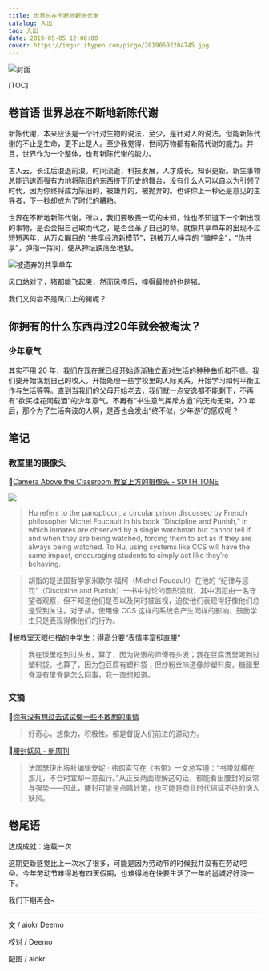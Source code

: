 ```yaml
---
title: 世界总在不断地新陈代谢
catalog: 入出
tag: 入出
date: 2019-05-05 12:00:00
cover: https://imgur.itypen.com/picgo/20190502204745.jpg
---
```


![封面](https://imgur.itypen.com/picgo/20190502204745.jpg)

[TOC]

## 卷首语 世界总在不断地新陈代谢

新陈代谢，本来应该是一个针对生物的说法，至少，是针对人的说法。但能新陈代谢的不止是生命，更不止是人。至少我觉得，世间万物都有新陈代谢的能力。并且，世界作为一个整体，也有新陈代谢的能力。

古人云，长江后浪退前浪。时间流逝，科技发展，人才成长，知识更新。新生事物总能迅速而强有力地将陈旧的东西挤下历史的舞台，没有什么人可以自以为引领了时代，因为你终将成为陈旧的，被嫌弃的，被抛弃的。也许你上一秒还是意见的主导者，下一秒却成为了时代的糟粕。

世界在不断地新陈代谢，所以，我们要敬畏一切的未知，谁也不知道下一个新出现的事物，是否会把自己取而代之，是否会革了自己的命。就像共享单车的出现不过短短两年，从万众瞩目的 “共享经济新模范”，到被万人唾弃的 “骗押金”，“伪共享”，弹指一挥间，便从神坛跌落至地狱。

![被遗弃的共享单车](https://imgur.itypen.com/picgo/20190502205200.jpg)

风口站对了，猪都能飞起来，然而风停后，摔得最惨的也是猪。

我们又何尝不是风口上的猪呢？

## 你拥有的什么东西再过20年就会被淘汰？

### 少年意气

其实不用 20 年，我们在现在就已经开始逐渐独立面对生活的种种曲折和不顺。我们要开始谋划自己的收入，开始处理一些学校里的人际关系，开始学习如何平衡工作与生活等等。直到当我们的父母开始老去，我们就一点安逸都不能剩下，不再有“欲买桂花同载酒”的少年意气，不再有“书生意气挥斥方遒”的无拘无束，20 年后，那个为了生活奔波的人啊，是否也会发出“终不似，少年游”的感叹呢？

## 笔记

### 教室里的摄像头

📌[Camera Above the Classroom 教室上方的摄像头 - SIXTH TONE](http://www.sixthtone.com/news/1003759/camera-above-the-classroom#)

![](https://imgur.itypen.com/picgo/20190426221317.jpg)

> Hu refers to the panopticon, a circular prison discussed by French philosopher Michel Foucault in his book “Discipline and Punish,” in which inmates are observed by a single watchman but cannot tell if and when they are being watched, forcing them to act as if they are always being watched. To Hu, using systems like CCS will have the same impact, encouraging students to simply act like they’re behaving.

> 胡指的是法国哲学家米歇尔·福柯（Michel Foucault）在他的 “纪律与惩罚”（Discipline and Punish）一书中讨论的圆形监狱，其中囚犯由一名守望者观察，但不知道他们是否以及何时被监视，迫使他们表现得好像他们总是受到关注。对于胡，使用像 CCS 这样的系统会产生同样的影响，鼓励学生只是表现得像他们的行为。

📌[被教室天眼扫描的中学生：得高分要“表情丰富挺直腰”](http://www.sohu.com/a/232757224_658673) 

> 我在饭里吃到过头发，算了，因为做饭的师傅有头发；我在豆腐汤里喝到过塑料袋，也算了，因为包豆腐有塑料袋；但炒粉丝味道像炒塑料皮，糖醋里脊没有里脊是怎么回事，我一直想知道。

### 文摘

📌[你有没有想过去试试做一些不敢想的事情](https://mp.weixin.qq.com/s?__biz=MzU5MTUyODE3MQ==&mid=2247486826&idx=2&sn=874a3c7caffd8ea51362522fba438f09&chksm=fe2ce4eec95b6df84164c5c751884160f6d987425cc80cb42ac3b9b55fce3335684f2ab2fef5&mpshare=1&scene=23&srcid=#rd)

> 好奇心，想象力，积极性，都是督促人们前进的源动力。

📌[腰封妖风 - 新周刊](https://www.huxiu.com/article/296999.html)

> 法国瑟伊出版社编辑安妮 · 弗朗索瓦在《书带》一文总写道：“书带就横在那儿，不合时宜却一意孤行。”从正反两面理解这句话，都能看出腰封的反常与强势——因此，腰封可能是点睛妙笔，也可能是商业时代绵延不绝的恼人妖风。

## 卷尾语

达成成就：连载一次

这期更新感觉比上一次水了很多，可能是因为劳动节的时候我并没有在劳动吧😝。今年劳动节难得地有四天假期，也难得地在快要生活了一年的邕城好好浪一下。

我们下期再会~

---

文 / aiokr Deemo

校对 / Deemo

配图 / aiokr
